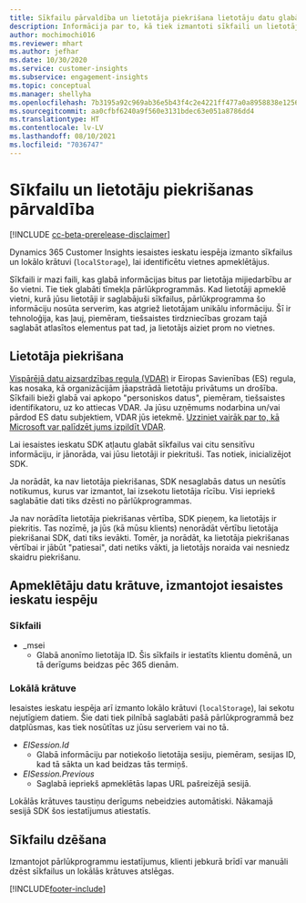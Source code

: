 ```yaml
---
title: Sīkfailu pārvaldība un lietotāja piekrišana lietotāju datu glabāšanai
description: Informācija par to, kā tiek izmantoti sīkfaili un lietotāja piekrišana, lai noteiktu tīmekļa vietnes apmeklētājus.
author: mochimochi016
ms.reviewer: mhart
ms.author: jefhar
ms.date: 10/30/2020
ms.service: customer-insights
ms.subservice: engagement-insights
ms.topic: conceptual
ms.manager: shellyha
ms.openlocfilehash: 7b3195a92c969ab36e5b43f4c2e4221ff477a0a8958838e1256528f58fe13dce
ms.sourcegitcommit: aa0cfbf6240a9f560e3131bdec63e051a8786dd4
ms.translationtype: HT
ms.contentlocale: lv-LV
ms.lasthandoff: 08/10/2021
ms.locfileid: "7036747"
---
```

# <a name="manage-cookies-and-user-consent"></a>Sīkfailu un lietotāju piekrišanas pārvaldība

[!INCLUDE [cc-beta-prerelease-disclaimer](includes/cc-beta-prerelease-disclaimer.md)]

Dynamics 365 Customer Insights iesaistes ieskatu iespēja izmanto sīkfailus un lokālo krātuvi (`localStorage`), lai identificētu vietnes apmeklētājus.

Sīkfaili ir mazi faili, kas glabā informācijas bitus par lietotāja mijiedarbību ar šo vietni. Tie tiek glabāti tīmekļa pārlūkprogrammās. Kad lietotāji apmeklē vietni, kurā jūsu lietotāji ir saglabājuši sīkfailus, pārlūkprogramma šo informāciju nosūta serverim, kas atgriež lietotājam unikālu informāciju. Šī ir tehnoloģija, kas ļauj, piemēram, tiešsaistes tirdzniecības grozam tajā saglabāt atlasītos elementus pat tad, ja lietotājs aiziet prom no vietnes.

## <a name="user-consent"></a>Lietotāja piekrišana

[Vispārējā datu aizsardzības regula (VDAR)](/dynamics365/get-started/gdpr/) ir Eiropas Savienības (ES) regula, kas nosaka, kā organizācijām jāapstrādā lietotāju privātums un drošība. Sīkfaili bieži glabā vai apkopo "personiskos datus", piemēram, tiešsaistes identifikatoru, uz ko attiecas VDAR. Ja jūsu uzņēmums nodarbina un/vai pārdod ES datu subjektiem, VDAR jūs ietekmē. [Uzziniet vairāk par to, kā Microsoft var palīdzēt jums izpildīt VDAR](https://www.microsoft.com/trust-center/privacy/gdpr-faqs).

Lai iesaistes ieskatu SDK atļautu glabāt sīkfailus vai citu sensitīvu informāciju, ir jānorāda, vai jūsu lietotāji ir piekrituši. Tas notiek, inicializējot SDK.

Ja norādāt, ka nav lietotāja piekrišanas, SDK nesaglabās datus un nesūtīs notikumus, kurus var izmantot, lai izsekotu lietotāja rīcību. Visi iepriekš saglabātie dati tiks dzēsti no pārlūkprogrammas.

Ja nav norādīta lietotāja piekrišanas vērtība, SDK pieņem, ka lietotājs ir piekritis. Tas nozīmē, ja jūs (kā mūsu klients) nenorādāt vērtību lietotāja piekrišanai SDK, dati tiks ievākti. Tomēr, ja norādāt, ka lietotāja piekrišanas vērtībai ir jābūt "patiesai", dati netiks vākti, ja lietotājs noraida vai nesniedz skaidru piekrišanu.

## <a name="visitor-data-storage-in-engagement-insights-capability"></a>Apmeklētāju datu krātuve, izmantojot iesaistes ieskatu iespēju

### <a name="cookies"></a>Sīkfaili

- _msei
    - Glabā anonīmo lietotāja ID. Šis sīkfails ir iestatīts klientu domēnā, un tā derīgums beidzas pēc 365 dienām.

### <a name="local-storage"></a>Lokālā krātuve

Iesaistes ieskatu iespēja arī izmanto lokālo krātuvi (`localStorage`), lai sekotu nejutīgiem datiem. Šie dati tiek pilnībā saglabāti pašā pārlūkprogrammā bez datplūsmas, kas tiek nosūtītas uz jūsu serveriem vai no tā.

- *EISession.Id* 
    - Glabā informāciju par notiekošo lietotāja sesiju, piemēram, sesijas ID, kad tā sākta un kad beidzas tās termiņš.
- *EISession.Previous*
    - Saglabā iepriekš apmeklētās lapas URL pašreizējā sesijā.
    
Lokālās krātuves taustiņu derīgums nebeidzies automātiski. Nākamajā sesijā SDK šos iestatījumus atiestatīs.

## <a name="deleting-cookies"></a>Sīkfailu dzēšana

Izmantojot pārlūkprogrammu iestatījumus, klienti jebkurā brīdī var manuāli dzēst sīkfailus un lokālās krātuves atslēgas.


[!INCLUDE[footer-include](../includes/footer-banner.md)]